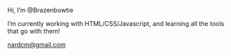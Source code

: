 Hi, I’m @Brazenbowtie

I’m currently working with HTML/CSS/Javascript, and learning all the tools that go with them!

nardcm@gmail.com

<!---
Brazenbowtie/Brazenbowtie is a ✨ special ✨ repository because its `README.md` (this file) appears on your GitHub profile.
You can click the Preview link to take a look at your changes.
--->
